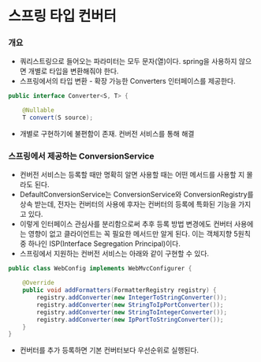 # 스프링 타입 컨버터
### 개요
+ 쿼리스트링으로 들어오는 파라미터는 모두 문자(열)이다. spring을 사용하지 않으면 개별로 타입을 변환해줘야 한다.
+ 스프링에서의 타입 변환 - 확장 가능한 Converters 인터페이스를 제공한다.
```java
public interface Converter<S, T> {

	@Nullable
	T convert(S source);
```
+ 개별로 구현하기에 불편함이 존재. 컨버전 서비스를 통해 해결

### 스프링에서 제공하는 ConversionService
+ 컨버전 서비스는 등록할 때만 명확히 알면 사용할 때는 어떤 메서드를 사용할 지 몰라도 된다.
+ DefaultConversionService는 ConversionService와 ConversionRegistry를 상속 받는데, 전자는 컨버터의 사용에 후자는 컨버터의 등록에 특화된 기능을 가지고 있다.
+ 이렇게 인터페이스 관심사를 분리함으로써 추후 등록 방법 변경에도 컨버터 사용에는 영향이 없고 클라이언트는 꼭 필요한 메서드만 알게 된다. 이는 객체지향 5원칙 중 하나인 ISP(Interface Segregation Principal)이다.
+ 스프링에서 지원하는 컨버전 서비스는 아래와 같이 구현할 수 있다.
```java
public class WebConfig implements WebMvcConfigurer {

    @Override
    public void addFormatters(FormatterRegistry registry) {
        registry.addConverter(new IntegerToStringConverter());
        registry.addConverter(new StringToIpPortConverter());
        registry.addConverter(new StringToIntegerConverter());
        registry.addConverter(new IpPortToStringConverter());
    }
}
```
+ 컨버터를 추가 등록하면 기본 컨버터보다 우선순위로 실행된다.

